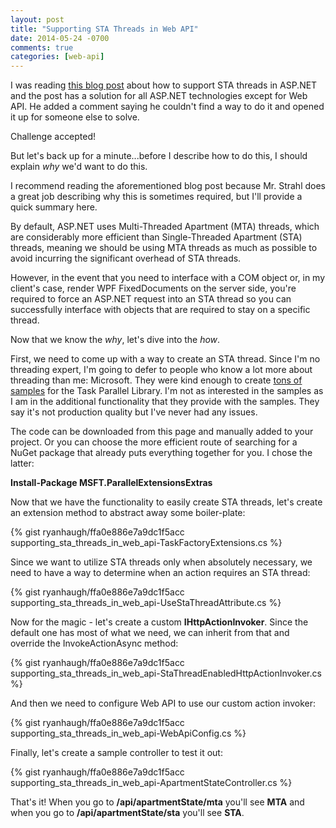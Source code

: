 ```yaml
---
layout: post
title: "Supporting STA Threads in Web API"
date: 2014-05-24 -0700
comments: true
categories: [web-api]
---
```


I was reading [this blog post](http://weblog.west-wind.com/posts/2012/Sep/18/Creating-STA-COM-compatible-ASPNET-Applications) about how to support STA threads in ASP.NET and the post has a solution for all ASP.NET technologies except for Web API.  He added a comment saying he couldn't find a way to do it and opened it up for someone else to solve.

Challenge accepted!

But let's back up for a minute...before I describe how to do this, I should explain *why* we'd want to do this.

I recommend reading the aforementioned blog post because Mr. Strahl does a great job describing why this is sometimes required, but I'll provide a quick summary here.

By default, ASP.NET uses Multi-Threaded Apartment (MTA) threads, which are considerably more efficient than Single-Threaded Apartment (STA) threads, meaning we should be using MTA threads as much as possible to avoid incurring the significant overhead of STA threads.

However, in the event that you need to interface with a COM object or, in my client's case, render WPF FixedDocuments on the server side, you're required to force an ASP.NET request into an STA thread so you can successfully interface with objects that are required to stay on a specific thread.

Now that we know the *why*, let's dive into the *how*.

First, we need to come up with a way to create an STA thread.  Since I'm no threading expert, I'm going to defer to people who know a lot more about threading than me: Microsoft.  They were kind enough to create [tons of samples](http://code.msdn.microsoft.com/ParExtSamples/Release/ProjectReleases.aspx?ReleaseId=4179) for the Task Parallel Library.  I'm not as interested in the samples as I am in the additional functionality that they provide with the samples.  They say it's not production quality but I've never had any issues.

The code can be downloaded from this page and manually added to your project.  Or you can choose the more efficient route of searching for a NuGet package that already puts everything together for you.  I chose the latter:

**Install-Package MSFT.ParallelExtensionsExtras**

Now that we have the functionality to easily create STA threads, let's create an extension method to abstract away some boiler-plate:

{% gist ryanhaugh/ffa0e886e7a9dc1f5acc supporting_sta_threads_in_web_api-TaskFactoryExtensions.cs %}

Since we want to utilize STA threads only when absolutely necessary, we need to have a way to determine when an action requires an STA thread:

{% gist ryanhaugh/ffa0e886e7a9dc1f5acc supporting_sta_threads_in_web_api-UseStaThreadAttribute.cs %}

Now for the magic - let's create a custom **IHttpActionInvoker**.  Since the default one has most of what we need, we can inherit from that and override the InvokeActionAsync method:

{% gist ryanhaugh/ffa0e886e7a9dc1f5acc supporting_sta_threads_in_web_api-StaThreadEnabledHttpActionInvoker.cs %}

And then we need to configure Web API to use our custom action invoker:

{% gist ryanhaugh/ffa0e886e7a9dc1f5acc supporting_sta_threads_in_web_api-WebApiConfig.cs %}

Finally, let's create a sample controller to test it out:

{% gist ryanhaugh/ffa0e886e7a9dc1f5acc supporting_sta_threads_in_web_api-ApartmentStateController.cs %}

That's it!  When you go to **/api/apartmentState/mta** you'll see **MTA** and when you go to **/api/apartmentState/sta** you'll see **STA**.